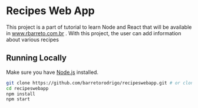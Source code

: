 # Recipes Web App
This project is a part of tutorial to learn Node and React that will be available in www.rbarreto.com.br . With this project, the user can add information about various recipes

## Running Locally

Make sure you have [Node.js](http://nodejs.org/) installed.

```sh
git clone https://github.com/barretorodrigo/recipeswebapp.git # or clone your own fork
cd recipeswebapp
npm install
npm start
```